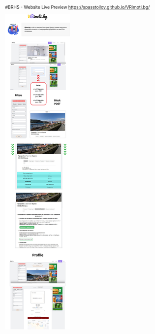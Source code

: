#BRHS - Website Live Preview
https://spasstoilov.github.io/VRimoti.bg/

<img src="./Vr-presentation.jpg">

